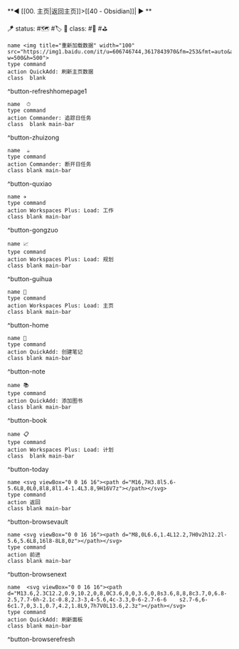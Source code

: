 **◀️ [[00. 主页|返回主页]]>[[40 - Obsidian]]| ▶️ **

🪁 status: #🗺️ #🏷️
🎏 class: #📇 #⛳

```button
name <img title="重新加载数据" width="100" src="https://img1.baidu.com/it/u=606746744,3617843970&fm=253&fmt=auto&app=138&f=JPEG?w=500&h=500">
type command
action QuickAdd: 刷新主页数据
class  blank
```
^button-refreshhomepage1


```button
name  ⏱
type command
action Commander: 追踪日任务
class  blank main-bar
```
^button-zhuizong


```button
name  ☕
type command
action Commander: 断开日任务
class blank main-bar
```
^button-quxiao

```button
name ✈
type command
action Workspaces Plus: Load: 工作
class blank main-bar
```
^button-gongzuo

```button
name 📈
type command
action Workspaces Plus: Load: 规划
class blank main-bar
```
^button-guihua


```button
name 🏡
type command
action Workspaces Plus: Load: 主页
class blank main-bar
```
^button-home

```button
name 📝
type command
action QuickAdd: 创建笔记
class blank main-bar
```
^button-note

```button
name 📚
type command
action QuickAdd: 添加图书
class blank main-bar
```
^button-book

```button
name 📋
type command
action Workspaces Plus: Load: 计划
class  blank main-bar
```
^button-today




```button
name <svg viewBox="0 0 16 16"><path d="M16,7H3.8l5.6-5.6L8,0L0,8l8,8l1.4-1.4L3.8,9H16V7z"></path></svg>
type command
action 返回
class blank main-bar
```
^button-browsevault

```button
name <svg viewBox="0 0 16 16"><path d="M8,0L6.6,1.4L12.2,7H0v2h12.2l-5.6,5.6L8,16l8-8L8,0z"></path></svg>
type command
action 前进
class blank main-bar
```
^button-browsenext

```button
name  <svg viewBox="0 0 16 16"><path d="M13.6,2.3C12.2,0.9,10.2,0,8,0C3.6,0,0,3.6,0,8s3.6,8,8,8c3.7,0,6.8-2.5,7.7-6h-2.1c-0.8,2.3-3,4-5.6,4c-3.3,0-6-2.7-6-6	s2.7-6,6-6c1.7,0,3.1,0.7,4.2,1.8L9,7h7V0L13.6,2.3z"></path></svg>
type command
action QuickAdd: 刷新面板
class blank main-bar
```
^button-browserefresh

